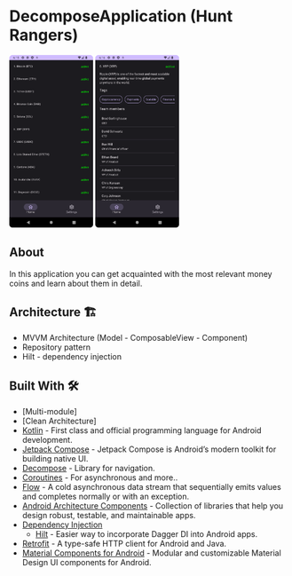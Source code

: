 # DecomposeApplication (Hunt Rangers) 

<p float="left">
  <img width="30%" height="50%" src="https://github.com/200Alex02/DecomposeApplication/blob/master/Screenshot_20240204_181544.png"/>
  <img width="30%" height="50%" src="https://github.com/200Alex02/DecomposeApplication/blob/master/Screenshot_20240204_181618.png"/>
</p>


## About

In this application you can get acquainted with the most relevant money coins and learn about them in detail.

## Architecture 🏗️
  - MVVM Architecture (Model - ComposableView - Component)
  - Repository pattern
  - Hilt - dependency injection

## Built With 🛠
- [Multi-module]
- [Clean Architecture]
- [Kotlin](https://kotlinlang.org/) - First class and official programming language for Android development.
- [Jetpack Compose](https://developer.android.com/jetpack/compose) - Jetpack Compose is Android’s modern toolkit for building native UI.
- [Decompose](https://habr.com/ru/articles/709808/) -  Library for navigation.
- [Coroutines](https://kotlinlang.org/docs/reference/coroutines-overview.html) - For asynchronous and more..
- [Flow](https://kotlin.github.io/kotlinx.coroutines/kotlinx-coroutines-core/kotlinx.coroutines.flow/-flow/) - A cold asynchronous data stream that sequentially emits values and completes normally or with an exception.
- [Android Architecture Components](https://developer.android.com/topic/libraries/architecture) - Collection of libraries that help you design robust, testable, and maintainable apps.
- [Dependency Injection](https://developer.android.com/training/dependency-injection)
  - [Hilt](https://dagger.dev/hilt) - Easier way to incorporate Dagger DI into Android apps.
- [Retrofit](https://ktor.io/docs/getting-started-ktor-client.html#prerequisites) - A type-safe HTTP client for Android and Java.
- [Material Components for Android](https://github.com/material-components/material-components-android) - Modular and customizable Material Design UI components for Android.
